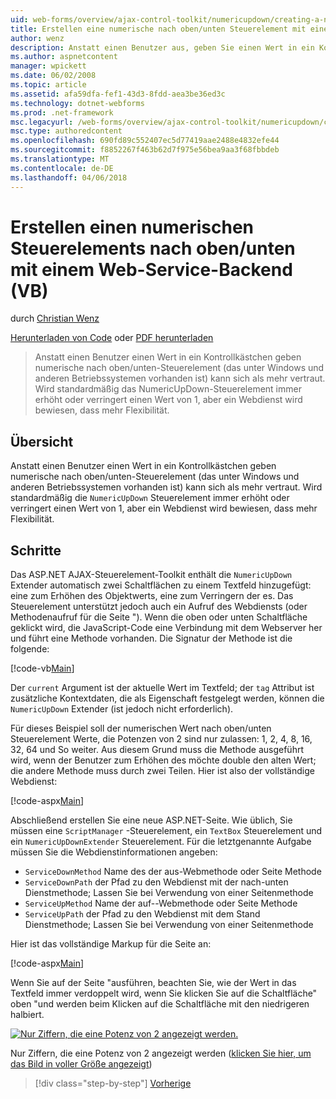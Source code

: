 ```yaml
---
uid: web-forms/overview/ajax-control-toolkit/numericupdown/creating-a-numeric-up-down-control-with-a-web-service-backend-vb
title: Erstellen eine numerische nach oben/unten Steuerelement mit einer Web-Service-Backend (VB) | Microsoft Docs
author: wenz
description: Anstatt einen Benutzer aus, geben Sie einen Wert in ein Kontrollkästchen konnte eine numerische-Steuerelement (das unter Windows und anderen Betriebssystemen vorhanden ist) nach oben/unten als weitere c nachweisen...
ms.author: aspnetcontent
manager: wpickett
ms.date: 06/02/2008
ms.topic: article
ms.assetid: afa59dfa-fef1-43d3-8fdd-aea3be36ed3c
ms.technology: dotnet-webforms
ms.prod: .net-framework
msc.legacyurl: /web-forms/overview/ajax-control-toolkit/numericupdown/creating-a-numeric-up-down-control-with-a-web-service-backend-vb
msc.type: authoredcontent
ms.openlocfilehash: 690fd89c552407ec5d77419aae2488e4832efe44
ms.sourcegitcommit: f8852267f463b62d7f975e56bea9aa3f68fbbdeb
ms.translationtype: MT
ms.contentlocale: de-DE
ms.lasthandoff: 04/06/2018
---
```

<a name="creating-a-numeric-updown-control-with-a-web-service-backend-vb"></a>Erstellen einen numerischen Steuerelements nach oben/unten mit einem Web-Service-Backend (VB)
====================
durch [Christian Wenz](https://github.com/wenz)

[Herunterladen von Code](http://download.microsoft.com/download/9/3/f/93f8daea-bebd-4821-833b-95205389c7d0/numericupdown1.vb.zip) oder [PDF herunterladen](http://download.microsoft.com/download/2/d/c/2dc10e34-6983-41d4-9c08-f78f5387d32b/numericupdown1VB.pdf)

> Anstatt einen Benutzer einen Wert in ein Kontrollkästchen geben numerische nach oben/unten-Steuerelement (das unter Windows und anderen Betriebssystemen vorhanden ist) kann sich als mehr vertraut. Wird standardmäßig das NumericUpDown-Steuerelement immer erhöht oder verringert einen Wert von 1, aber ein Webdienst wird bewiesen, dass mehr Flexibilität.


## <a name="overview"></a>Übersicht

Anstatt einen Benutzer einen Wert in ein Kontrollkästchen geben numerische nach oben/unten-Steuerelement (das unter Windows und anderen Betriebssystemen vorhanden ist) kann sich als mehr vertraut. Wird standardmäßig die `NumericUpDown` Steuerelement immer erhöht oder verringert einen Wert von 1, aber ein Webdienst wird bewiesen, dass mehr Flexibilität.

## <a name="steps"></a>Schritte

Das ASP.NET AJAX-Steuerelement-Toolkit enthält die `NumericUpDown` Extender automatisch zwei Schaltflächen zu einem Textfeld hinzugefügt: eine zum Erhöhen des Objektwerts, eine zum Verringern der es. Das Steuerelement unterstützt jedoch auch ein Aufruf des Webdiensts (oder Methodenaufruf für die Seite "). Wenn die oben oder unten Schaltfläche geklickt wird, die JavaScript-Code eine Verbindung mit dem Webserver her und führt eine Methode vorhanden. Die Signatur der Methode ist die folgende:

[!code-vb[Main](creating-a-numeric-up-down-control-with-a-web-service-backend-vb/samples/sample1.vb)]

Der `current` Argument ist der aktuelle Wert im Textfeld; der `tag` Attribut ist zusätzliche Kontextdaten, die als Eigenschaft festgelegt werden, können die `NumericUpDown` Extender (ist jedoch nicht erforderlich).

Für dieses Beispiel soll der numerischen Wert nach oben/unten Steuerelement Werte, die Potenzen von 2 sind nur zulassen: 1, 2, 4, 8, 16, 32, 64 und So weiter. Aus diesem Grund muss die Methode ausgeführt wird, wenn der Benutzer zum Erhöhen des möchte double den alten Wert; die andere Methode muss durch zwei Teilen. Hier ist also der vollständige Webdienst:

[!code-aspx[Main](creating-a-numeric-up-down-control-with-a-web-service-backend-vb/samples/sample2.aspx)]

Abschließend erstellen Sie eine neue ASP.NET-Seite. Wie üblich, Sie müssen eine `ScriptManager` -Steuerelement, ein `TextBox` Steuerelement und ein `NumericUpDownExtender` Steuerelement. Für die letztgenannte Aufgabe müssen Sie die Webdienstinformationen angeben:

- `ServiceDownMethod` Name des der aus-Webmethode oder Seite Methode
- `ServiceDownPath` der Pfad zu den Webdienst mit der nach-unten Dienstmethode; Lassen Sie bei Verwendung von einer Seitenmethode
- `ServiceUpMethod` Name der auf--Webmethode oder Seite Methode
- `ServiceUpPath` der Pfad zu den Webdienst mit dem Stand Dienstmethode; Lassen Sie bei Verwendung von einer Seitenmethode

Hier ist das vollständige Markup für die Seite an:

[!code-aspx[Main](creating-a-numeric-up-down-control-with-a-web-service-backend-vb/samples/sample3.aspx)]

Wenn Sie auf der Seite "ausführen, beachten Sie, wie der Wert in das Textfeld immer verdoppelt wird, wenn Sie klicken Sie auf die Schaltfläche" oben "und werden beim Klicken auf die Schaltfläche mit den niedrigeren halbiert.


[![Nur Ziffern, die eine Potenz von 2 angezeigt werden.](creating-a-numeric-up-down-control-with-a-web-service-backend-vb/_static/image2.png)](creating-a-numeric-up-down-control-with-a-web-service-backend-vb/_static/image1.png)

Nur Ziffern, die eine Potenz von 2 angezeigt werden ([klicken Sie hier, um das Bild in voller Größe angezeigt](creating-a-numeric-up-down-control-with-a-web-service-backend-vb/_static/image3.png))

> [!div class="step-by-step"]
> [Vorherige](creating-a-numeric-up-down-control-with-a-web-service-backend-cs.md)
